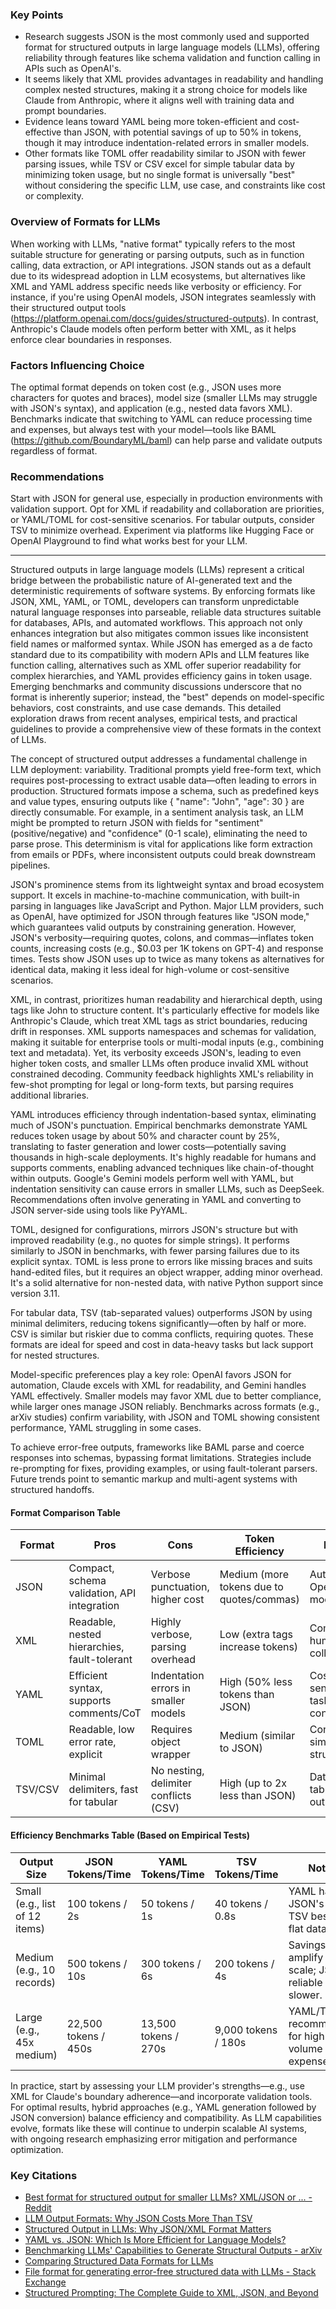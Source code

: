 ### Key Points
- Research suggests JSON is the most commonly used and supported format for structured outputs in large language models (LLMs), offering reliability through features like schema validation and function calling in APIs such as OpenAI's.
- It seems likely that XML provides advantages in readability and handling complex nested structures, making it a strong choice for models like Claude from Anthropic, where it aligns well with training data and prompt boundaries.
- Evidence leans toward YAML being more token-efficient and cost-effective than JSON, with potential savings of up to 50% in tokens, though it may introduce indentation-related errors in smaller models.
- Other formats like TOML offer readability similar to JSON with fewer parsing issues, while TSV or CSV excel for simple tabular data by minimizing token usage, but no single format is universally "best" without considering the specific LLM, use case, and constraints like cost or complexity.

### Overview of Formats for LLMs
When working with LLMs, "native format" typically refers to the most suitable structure for generating or parsing outputs, such as in function calling, data extraction, or API integrations. JSON stands out as a default due to its widespread adoption in LLM ecosystems, but alternatives like XML and YAML address specific needs like verbosity or efficiency. For instance, if you're using OpenAI models, JSON integrates seamlessly with their structured output tools (https://platform.openai.com/docs/guides/structured-outputs). In contrast, Anthropic's Claude models often perform better with XML, as it helps enforce clear boundaries in responses.

### Factors Influencing Choice
The optimal format depends on token cost (e.g., JSON uses more characters for quotes and braces), model size (smaller LLMs may struggle with JSON's syntax), and application (e.g., nested data favors XML). Benchmarks indicate that switching to YAML can reduce processing time and expenses, but always test with your model—tools like BAML (https://github.com/BoundaryML/baml) can help parse and validate outputs regardless of format.

### Recommendations
Start with JSON for general use, especially in production environments with validation support. Opt for XML if readability and collaboration are priorities, or YAML/TOML for cost-sensitive scenarios. For tabular outputs, consider TSV to minimize overhead. Experiment via platforms like Hugging Face or OpenAI Playground to find what works best for your LLM.

---

Structured outputs in large language models (LLMs) represent a critical bridge between the probabilistic nature of AI-generated text and the deterministic requirements of software systems. By enforcing formats like JSON, XML, YAML, or TOML, developers can transform unpredictable natural language responses into parseable, reliable data structures suitable for databases, APIs, and automated workflows. This approach not only enhances integration but also mitigates common issues like inconsistent field names or malformed syntax. While JSON has emerged as a de facto standard due to its compatibility with modern APIs and LLM features like function calling, alternatives such as XML offer superior readability for complex hierarchies, and YAML provides efficiency gains in token usage. Emerging benchmarks and community discussions underscore that no format is inherently superior; instead, the "best" depends on model-specific behaviors, cost constraints, and use case demands. This detailed exploration draws from recent analyses, empirical tests, and practical guidelines to provide a comprehensive view of these formats in the context of LLMs.

The concept of structured output addresses a fundamental challenge in LLM deployment: variability. Traditional prompts yield free-form text, which requires post-processing to extract usable data—often leading to errors in production. Structured formats impose a schema, such as predefined keys and value types, ensuring outputs like { "name": "John", "age": 30 } are directly consumable. For example, in a sentiment analysis task, an LLM might be prompted to return JSON with fields for "sentiment" (positive/negative) and "confidence" (0-1 scale), eliminating the need to parse prose. This determinism is vital for applications like form extraction from emails or PDFs, where inconsistent outputs could break downstream pipelines.

JSON's prominence stems from its lightweight syntax and broad ecosystem support. It excels in machine-to-machine communication, with built-in parsing in languages like JavaScript and Python. Major LLM providers, such as OpenAI, have optimized for JSON through features like "JSON mode," which guarantees valid outputs by constraining generation. However, JSON's verbosity—requiring quotes, colons, and commas—inflates token counts, increasing costs (e.g., $0.03 per 1K tokens on GPT-4) and response times. Tests show JSON uses up to twice as many tokens as alternatives for identical data, making it less ideal for high-volume or cost-sensitive scenarios.

XML, in contrast, prioritizes human readability and hierarchical depth, using tags like <user><name>John</name></user> to structure content. It's particularly effective for models like Anthropic's Claude, which treat XML tags as strict boundaries, reducing drift in responses. XML supports namespaces and schemas for validation, making it suitable for enterprise tools or multi-modal inputs (e.g., combining text and metadata). Yet, its verbosity exceeds JSON's, leading to even higher token costs, and smaller LLMs often produce invalid XML without constrained decoding. Community feedback highlights XML's reliability in few-shot prompting for legal or long-form texts, but parsing requires additional libraries.

YAML introduces efficiency through indentation-based syntax, eliminating much of JSON's punctuation. Empirical benchmarks demonstrate YAML reduces token usage by about 50% and character count by 25%, translating to faster generation and lower costs—potentially saving thousands in high-scale deployments. It's highly readable for humans and supports comments, enabling advanced techniques like chain-of-thought within outputs. Google's Gemini models perform well with YAML, but indentation sensitivity can cause errors in smaller LLMs, such as DeepSeek. Recommendations often involve generating in YAML and converting to JSON server-side using tools like PyYAML.

TOML, designed for configurations, mirrors JSON's structure but with improved readability (e.g., no quotes for simple strings). It performs similarly to JSON in benchmarks, with fewer parsing failures due to its explicit syntax. TOML is less prone to errors like missing braces and suits hand-edited files, but it requires an object wrapper, adding minor overhead. It's a solid alternative for non-nested data, with native Python support since version 3.11.

For tabular data, TSV (tab-separated values) outperforms JSON by using minimal delimiters, reducing tokens significantly—often by half or more. CSV is similar but riskier due to comma conflicts, requiring quotes. These formats are ideal for speed and cost in data-heavy tasks but lack support for nested structures.

Model-specific preferences play a key role: OpenAI favors JSON for automation, Claude excels with XML for readability, and Gemini handles YAML effectively. Smaller models may favor XML due to better compliance, while larger ones manage JSON reliably. Benchmarks across formats (e.g., arXiv studies) confirm variability, with JSON and TOML showing consistent performance, YAML struggling in some cases.

To achieve error-free outputs, frameworks like BAML parse and coerce responses into schemas, bypassing format limitations. Strategies include re-prompting for fixes, providing examples, or using fault-tolerant parsers. Future trends point to semantic markup and multi-agent systems with structured handoffs.

#### Format Comparison Table

| Format | Pros | Cons | Token Efficiency | Best For | Model Affinity |
|--------|------|------|------------------|----------|----------------|
| JSON | Compact, schema validation, API integration | Verbose punctuation, higher cost | Medium (more tokens due to quotes/commas) | Automation, OpenAI models | OpenAI/GPT series |
| XML | Readable, nested hierarchies, fault-tolerant | Highly verbose, parsing overhead | Low (extra tags increase tokens) | Complex data, human collaboration | Anthropic/Claude |
| YAML | Efficient syntax, supports comments/CoT | Indentation errors in smaller models | High (50% less tokens than JSON) | Cost-sensitive tasks, configurations | Google/Gemini |
| TOML | Readable, low error rate, explicit | Requires object wrapper | Medium (similar to JSON) | Config files, simple structures | General use, DeepSeek |
| TSV/CSV | Minimal delimiters, fast for tabular | No nesting, delimiter conflicts (CSV) | High (up to 2x less than JSON) | Data exports, tabular outputs | Any, efficiency-focused |

#### Efficiency Benchmarks Table (Based on Empirical Tests)

| Output Size | JSON Tokens/Time | YAML Tokens/Time | TSV Tokens/Time | Notes |
|-------------|------------------|------------------|-----------------|-------|
| Small (e.g., list of 12 items) | 100 tokens / 2s | 50 tokens / 1s | 40 tokens / 0.8s | YAML halves JSON's cost; TSV best for flat data. |
| Medium (e.g., 10 records) | 500 tokens / 10s | 300 tokens / 6s | 200 tokens / 4s | Savings amplify with scale; JSON reliable but slower. |
| Large (e.g., 45x medium) | 22,500 tokens / 450s | 13,500 tokens / 270s | 9,000 tokens / 180s | YAML/TSV recommended for high-volume to cut expenses. |

In practice, start by assessing your LLM provider's strengths—e.g., use XML for Claude's boundary adherence—and incorporate validation tools. For optimal results, hybrid approaches (e.g., YAML generation followed by JSON conversion) balance efficiency and compatibility. As LLM capabilities evolve, formats like these will continue to underpin scalable AI systems, with ongoing research emphasizing error mitigation and performance optimization.

### Key Citations
- [Best format for structured output for smaller LLMs? XML/JSON or ... - Reddit](https://www.reddit.com/r/LocalLLaMA/comments/1i5k5qw/best_format_for_structured_output_for_smaller/)
- [LLM Output Formats: Why JSON Costs More Than TSV](https://david-gilbertson.medium.com/llm-output-formats-why-json-costs-more-than-tsv-ebaf590bd541)
- [Structured Output in LLMs: Why JSON/XML Format Matters](https://medium.com/%40tahirbalarabe2/%25EF%25B8%258Fstructured-output-in-llms-why-json-xml-format-matters-c644a81cf4f3)
- [YAML vs. JSON: Which Is More Efficient for Language Models?](https://betterprogramming.pub/yaml-vs-json-which-is-more-efficient-for-language-models-5bc11dd0f6df)
- [Benchmarking LLMs' Capabilities to Generate Structural Outputs - arXiv](https://arxiv.org/html/2505.20139v1)
- [Comparing Structured Data Formats for LLMs](https://www.nathom.dev.dev/blog/llms_and_structured_data/)
- [File format for generating error-free structured data with LLMs - Stack Exchange](https://genai.stackexchange.com/questions/234/file-format-for-generating-error-free-structured-data-with-llms)
- [Structured Prompting: The Complete Guide to XML, JSON, and Beyond](https://www.linkedin.com/pulse/structured-prompting-complete-guide-xml-json-beyond-purushothaman-uppjc)
